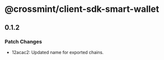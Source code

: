 # @crossmint/client-sdk-smart-wallet

## 0.1.2

### Patch Changes

-   12acac2: Updated name for exported chains.
